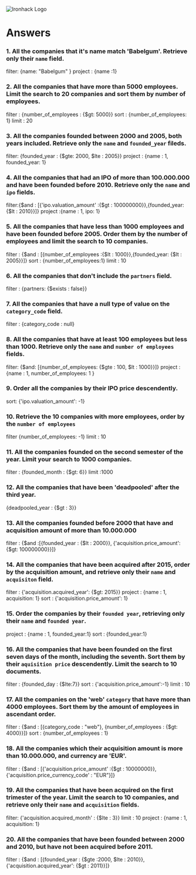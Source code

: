 ![Ironhack Logo](https://i.imgur.com/1QgrNNw.png)

# Answers

### 1. All the companies that it's name match 'Babelgum'. Retrieve only their `name` field.
filter: {name: "Babelgum" }
project : {name :1}
### 2. All the companies that have more than 5000 employees. Limit the search to 20 companies and sort them by **number of employees**.
filter : {number_of_employees : {$gt: 5000}}
sort : {number_of_employees: 1}
limit : 20
### 3. All the companies founded between 2000 and 2005, both years included. Retrieve only the `name` and `founded_year` fileds.
filter: {founded_year : {$gte: 2000, $lte : 2005}}
project : {name : 1, founded_year: 1}
### 4. All the companies that had an IPO of more than 100.000.000 and have been founded before 2010. Retrieve only the `name` and `ipo` fields.
filter:{$and : [{'ipo.valuation_amount' :{$gt : 100000000}},{founded_year: {$lt : 2010}}]}
project :{name : 1, ipo: 1}
### 5. All the companies that have less than 1000 employees and have been founded before 2005. Order them by the number of employees and limit the search to 10 companies.
filter : {$and : [{number_of_employees :{$lt : 1000}},{founded_year: {$lt : 2005}}]}
sort : {number_of_employees:1}
limit : 10
### 6. All the companies that don't include the `partners` field.
filter : {partners: {$exists : false}}

### 7. All the companies that have a null type of value on the `category_code` field.
filter : {category_code : null}
### 8. All the companies that have at least 100 employees but less than 1000. Retrieve only the `name` and `number of employees` fields.
filter: {$and: [{number_of_employees: {$gte : 100, $lt : 1000}}]}
project : {name : 1, number_of_employees: 1 }
### 9. Order all the companies by their IPO price descendently.
sort: {'ipo.valuation_amount': -1}
### 10. Retrieve the 10 companies with more employees, order by the `number of employees`
filter {number_of_employees: -1}
limit : 10
### 11. All the companies founded on the second semester of the year. Limit your search to 1000 companies.
filter : {founded_month : {$gt: 6}}
limit :1000
### 12. All the companies that have been 'deadpooled' after the third year.
{deadpooled_year : {$gt : 3}}
### 13. All the companies founded before 2000 that have and acquisition amount of more than 10.000.000
filter : {$and :[{founded_year : {$lt : 2000}}, {'acquisition.price_amount': {$gt: 100000000}}]}
### 14. All the companies that have been acquired after 2015, order by the acquisition amount, and retrieve only their `name` and `acquisiton` field.
filter : {'acquisition.acquired_year': {$gt: 2015}}
project : {name : 1, acquisition: 1}
sort : {'acquisition.price_amount': 1}
### 15. Order the companies by their `founded year`, retrieving only their `name` and `founded year`.
project : {name : 1, founded_year:1}
sort : {founded_year:1}
### 16. All the companies that have been founded on the first seven days of the month, including the seventh. Sort them by their `aquisition price` descendently. Limit the search to 10 documents.
filter :  {founded_day : {$lte:7}}
 sort : {'acquisition.price_amount':-1}
limit : 10
### 17. All the companies on the 'web' `category` that have more than 4000 employees. Sort them by the amount of employees in ascendant order.
filter : {$and : [{category_code : "web"}, {number_of_employees : {$gt: 4000}}]}
sort : {number_of_employees : 1}
### 18. All the companies which their acquisition amount is more than 10.000.000, and currency are 'EUR'.
filter : {$and : [{'acquisition.price_amount' :{$gt : 10000000}}, {'acquisition.price_currency_code' : "EUR"}]}
### 19. All the companies that have been acquired on the first trimester of the year. Limit the search to 10 companies, and retrieve only their `name` and `acquisition` fields.
filter: {'acquisition.acquired_month' : {$lte : 3}}
limit : 10 
project : {name : 1, acquisition: 1}
### 20. All the companies that have been founded between 2000 and 2010, but have not been acquired before 2011.
filter : {$and : [{founded_year : {$gte :2000, $lte : 2010}}, {'acquisition.acquired_year': {$gt : 2011}}]}